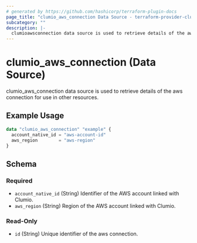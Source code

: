 ```yaml
---
# generated by https://github.com/hashicorp/terraform-plugin-docs
page_title: "clumio_aws_connection Data Source - terraform-provider-clumio"
subcategory: ""
description: |-
  clumioawsconnection data source is used to retrieve details of the aws connection for use in other resources.
---
```


# clumio_aws_connection (Data Source)

clumio_aws_connection data source is used to retrieve details of the aws connection for use in other resources.

## Example Usage

```terraform
data "clumio_aws_connection" "example" {
  account_native_id = "aws-account-id"
  aws_region        = "aws-region"
}
```

<!-- schema generated by tfplugindocs -->
## Schema

### Required

- `account_native_id` (String) Identifier of the AWS account linked with Clumio.
- `aws_region` (String) Region of the AWS account linked with Clumio.

### Read-Only

- `id` (String) Unique identifier of the aws connection.
